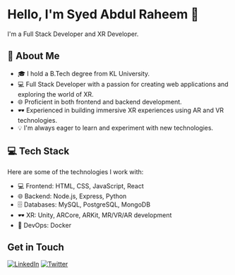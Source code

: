 # Hello, I'm Syed Abdul Raheem 👋

I'm a Full Stack Developer and XR Developer.

## 💫 About Me

- 🎓 I hold a B.Tech degree from KL University.
- 💻 Full Stack Developer with a passion for creating web applications and exploring the world of XR.
- 🌐 Proficient in both frontend and backend development.
- 🕶️ Experienced in building immersive XR experiences using AR and VR technologies.
- 💡 I'm always eager to learn and experiment with new technologies.

## 💻 Tech Stack

Here are some of the technologies I work with:

- 💻 Frontend: HTML, CSS, JavaScript, React
- 🌐 Backend: Node.js, Express, Python
- 🗄️ Databases: MySQL, PostgreSQL, MongoDB
- 🕶️ XR: Unity, ARCore, ARKit, MR/VR/AR development
- 🚀 DevOps: Docker

## Get in Touch

[![LinkedIn](https://img.shields.io/badge/LinkedIn-%230077B5.svg?logo=linkedin&logoColor=white)](https://www.linkedin.com/in/syed-abdul-raheem-a71017209/) [![Twitter](https://img.shields.io/badge/Twitter-%231DA1F2.svg?logo=Twitter&logoColor=white)](https://twitter.com/SyedRah70992513)
